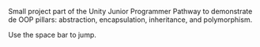 Small project part of the Unity Junior Programmer Pathway to demonstrate de OOP pillars: abstraction, encapsulation, inheritance, and polymorphism.

Use the space bar to jump. 
